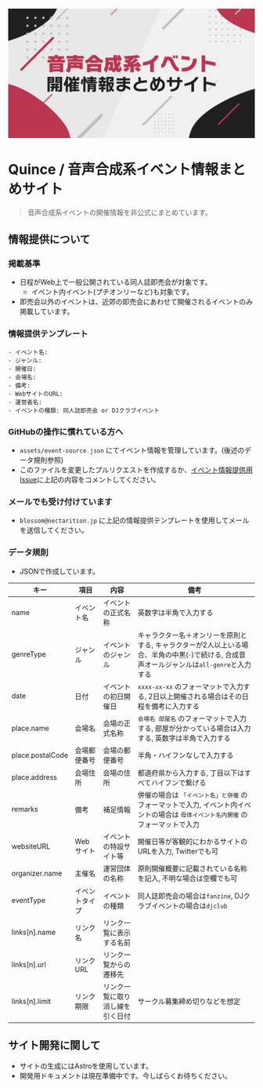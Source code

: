 ![](./public/card.png)

# Quince / 音声合成系イベント情報まとめサイト

> 音声合成系イベントの開催情報を非公式にまとめています。

## 情報提供について

### 掲載基準

- 日程がWeb上で一般公開されている同人誌即売会が対象です。
    - イベント内イベント(プチオンリーなど)も対象です。
- 即売会以外のイベントは、近郊の即売会にあわせて開催されるイベントのみ掲載しています。

### 情報提供テンプレート

```
- イベント名: 
- ジャンル: 
- 開催日: 
- 会場名: 
- 備考: 
- WebサイトのURL: 
- 運営者名: 
- イベントの種類: 同人誌即売会 or DJクラブイベント
```

### GitHubの操作に慣れている方へ

- `assets/event-source.json` にてイベント情報を管理しています。(後述のデータ規則参照)
- このファイルを変更したプルリクエストを作成するか、[イベント情報提供用Issue](https://github.com/nectarition/Quince/issues/4)に上記の内容をコメントしてください。

### メールでも受け付けています

- `blossom@nectarition.jp` に上記の情報提供テンプレートを使用してメールを送信してください。

### データ規則

- JSONで作成しています。

| キー | 項目 | 内容 | 備考 |
| - | - | - | - |
| name | イベント名 |イベントの正式名称 | 英数字は半角で入力する |
| genreType | ジャンル | イベントのジャンル | キャラクター名＋オンリーを原則とする, キャラクターが2人以上いる場合、半角の中黒(`･`)で続ける, 合成音声オールジャンルは`all-genre`と入力する |
| date | 日付 | イベントの初日開催日 | `xxxx-xx-xx` のフォーマットで入力する, 2日以上開催される場合はその日程を備考に入力する |
| place.name | 会場名 | 会場の正式名称 | `会場名 部屋名` のフォーマットで入力する, 部屋が分かっている場合は入力する, 英数字は半角で入力する |
| place.postalCode | 会場郵便番号 | 会場の郵便番号 | 半角・ハイフンなしで入力する | |
| place.address | 会場住所 | 会場の住所 | 都道府県から入力する, 丁目以下はすべてハイフンで繋げる |
| remarks | 備考 | 補足情報 | 併催の場合は `「イベント名」と併催` のフォーマットで入力, イベント内イベントの場合は `母体イベント名内開催` のフォーマットで入力 |
| websiteURL | Webサイト | イベントの特設サイト等 | 開催日等が客観的にわかるサイトのURLを入力, Twitterでも可 |
| organizer.name | 主催名 | 運営団体の名称 | 原則開催概要に記載されている名称を記入, 不明な場合は空欄でも可 |
| eventType | イベントタイプ | イベントの種類 | 同人誌即売会の場合は`fanzine`, DJクラブイベントの場合は`djclub` |
| links[n].name | リンク名 | リンク一覧に表示する名前 | |
| links[n].url | リンクURL | リンク一覧からの遷移先 | |
| links[n].limit | リンク期限 | リンク一覧に取り消し線を引く日付 | サークル募集締め切りなどを想定 |

## サイト開発に関して

- サイトの生成にはAstroを使用しています。
- 開発用ドキュメントは現在準備中です。今しばらくお待ちください。
